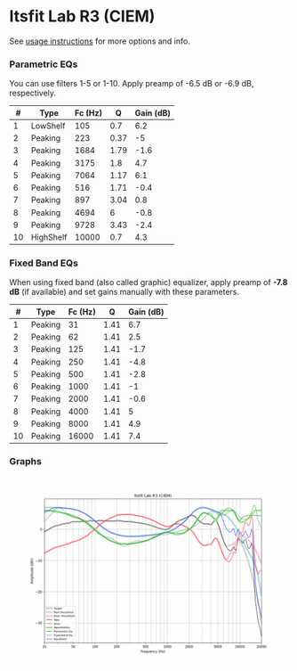 # Itsfit Lab R3 (CIEM)
See [usage instructions](https://github.com/jaakkopasanen/AutoEq#usage) for more options and info.

### Parametric EQs
You can use filters 1-5 or 1-10. Apply preamp of -6.5 dB or -6.9 dB, respectively.

|   # | Type      |   Fc (Hz) |    Q |   Gain (dB) |
|-----|-----------|-----------|------|-------------|
|   1 | LowShelf  |       105 | 0.7  |         6.2 |
|   2 | Peaking   |       223 | 0.37 |        -5   |
|   3 | Peaking   |      1684 | 1.79 |        -1.6 |
|   4 | Peaking   |      3175 | 1.8  |         4.7 |
|   5 | Peaking   |      7064 | 1.17 |         6.1 |
|   6 | Peaking   |       516 | 1.71 |        -0.4 |
|   7 | Peaking   |       897 | 3.04 |         0.8 |
|   8 | Peaking   |      4694 | 6    |        -0.8 |
|   9 | Peaking   |      9728 | 3.43 |        -2.4 |
|  10 | HighShelf |     10000 | 0.7  |         4.3 |

### Fixed Band EQs
When using fixed band (also called graphic) equalizer, apply preamp of **-7.8 dB** (if available) and set gains manually with these parameters.

|   # | Type    |   Fc (Hz) |    Q |   Gain (dB) |
|-----|---------|-----------|------|-------------|
|   1 | Peaking |        31 | 1.41 |         6.7 |
|   2 | Peaking |        62 | 1.41 |         2.5 |
|   3 | Peaking |       125 | 1.41 |        -1.7 |
|   4 | Peaking |       250 | 1.41 |        -4.8 |
|   5 | Peaking |       500 | 1.41 |        -2.8 |
|   6 | Peaking |      1000 | 1.41 |        -1   |
|   7 | Peaking |      2000 | 1.41 |        -0.6 |
|   8 | Peaking |      4000 | 1.41 |         5   |
|   9 | Peaking |      8000 | 1.41 |         4.9 |
|  10 | Peaking |     16000 | 1.41 |         7.4 |

### Graphs
![](./Itsfit%20Lab%20R3%20(CIEM).png)
